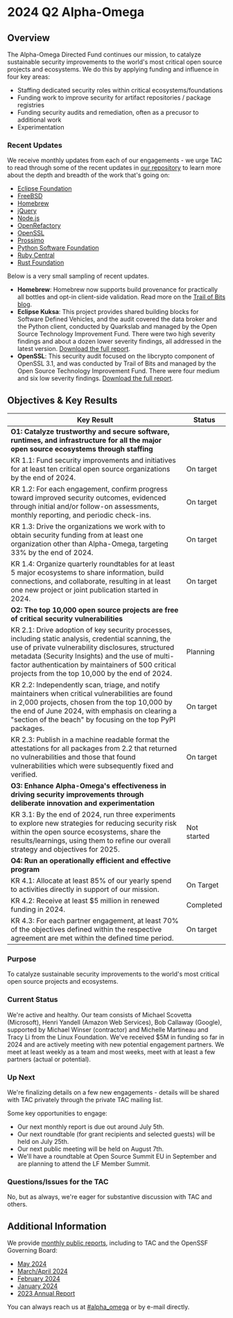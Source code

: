 # 2024 Q2 Alpha-Omega

## Overview

The Alpha-Omega Directed Fund continues our mission, to catalyze sustainable security improvements to the world's most critical open source projects and ecosystems. We do this by applying funding and influence in four key areas:

* Staffing dedicated security roles within critical ecosystems/foundations
* Funding work to improve security for artifact repositories / package registries
* Funding security audits and remediation, often as a precusor to additional work
* Experimentation

### Recent Updates
We receive monthly updates from each of our engagements - we urge TAC to read through some of the recent updates in [our repository](https://github.com/ossf/alpha-omega/tree/main/alpha/engagements/2024) to learn more about the depth and breadth of the work that's going on:

* [Eclipse Foundation](https://github.com/ossf/alpha-omega/tree/main/alpha/engagements/2024/Eclipse%20Foundation)
* [FreeBSD](https://github.com/ossf/alpha-omega/tree/main/alpha/engagements/2024/FreeBSD)
* [Homebrew](https://github.com/ossf/alpha-omega/tree/main/alpha/engagements/2024/Homebrew)
* [jQuery](https://github.com/ossf/alpha-omega/tree/main/alpha/engagements/2024/jQuery)
* [Node.js](https://github.com/ossf/alpha-omega/tree/main/alpha/engagements/2024/NodeJS)
* [OpenRefactory](https://github.com/ossf/alpha-omega/tree/main/alpha/engagements/2024/OpenRefactory)
* [OpenSSL](https://github.com/ossf/alpha-omega/tree/main/alpha/engagements/2024/OpenSSL)
* [Prossimo](https://github.com/ossf/alpha-omega/tree/main/alpha/engagements/2024/Prossimo)
* [Python Software Foundation](https://github.com/ossf/alpha-omega/tree/main/alpha/engagements/2024/Python%20Software%20Foundation)
* [Ruby Central](https://github.com/ossf/alpha-omega/tree/main/alpha/engagements/2024/RubyCentral)
* [Rust Foundation](https://github.com/ossf/alpha-omega/tree/main/alpha/engagements/2024/Rust%20Foundation)

Below is a very small sampling of recent updates.

* **Homebrew**: Homebrew now supports build provenance for practically all bottles and opt-in client-side validation. Read more on the [Trail of Bits blog](https://blog.trailofbits.com/2024/05/14/a-peek-into-build-provenance-for-homebrew/).
* **Eclipse Kuksa**: This project provides shared building blocks for Software Defined Vehicles, and the audit covered the data broker and the Python client, conducted by
  Quarkslab and managed by the Open Source Technology Improvement Fund. There were two high severity findings and about a dozen lower severity findings, all
  addressed in the latest version. [Download the full report](https://ostif.org/wp-content/uploads/2024/05/Kuksaaudit1.2.pdf).
* **OpenSSL**: This security audit focused on the libcrypto component of OpenSSL 3.1, and was conducted by Trail of Bits and managed by the Open Source Technology
  Improvement Fund. There were four medium and six low severity findings. [Download the full report](https://github.com/trailofbits/publications/blob/master/reviews/2023-09-openssl-securityreview.pdf).

## Objectives & Key Results

|Key Result|Status|
|-|-|
|**O1: Catalyze trustworthy and secure software, runtimes, and infrastructure for all the major open source ecosystems through staffing**||
|KR 1.1: Fund security improvements and initiatives for at least ten critical open source organizations by the end of 2024. |On target|
|KR 1.2: For each engagement, confirm progress toward improved security outcomes, evidenced through initial and/or follow-on assessments, monthly reporting, and periodic check-ins.|On target|
|KR 1.3: Drive the organizations we work with to obtain security funding from at least one organization other than Alpha-Omega, targeting 33% by the end of 2024.|On target|
|KR 1.4: Organize quarterly roundtables for at least 5 major ecosystems  to share information, build connections, and collaborate, resulting in at least one new project or joint publication started in 2024.|On target|
|**O2: The top 10,000 open source projects are free of critical security vulnerabilities**||
|KR 2.1: Drive adoption of key security processes, including static analysis, credential scanning, the use of private vulnerability disclosures, structured metadata (Security Insights) and the use of multi-factor authentication by maintainers of 500 critical projects from the top 10,000 by the end of 2024.|Planning|
|KR 2.2: Independently scan, triage, and notify maintainers when critical vulnerabilities are found in 2,000 projects, chosen from the top 10,000 by the end of June 2024, with emphasis on clearing a "section of the beach" by focusing on the top PyPI packages.|On target|
|KR 2.3: Publish in a machine readable format the attestations for all packages from 2.2 that returned no vulnerabilities and those that found vulnerabilities which were subsequently fixed and verified.|On target|
|**O3: Enhance Alpha-Omega's effectiveness in driving security improvements through deliberate innovation and experimentation**||
|KR 3.1: By the end of 2024, run three experiments to explore new strategies for reducing security risk within the open source ecosystems, share the results/learnings, using them to refine our overall strategy and objectives for 2025.|Not started|
|**O4: Run an operationally efficient and effective program**||
|KR 4.1: Allocate at least 85% of our yearly spend to activities directly in support of our mission.|On Target|
|KR 4.2: Receive at least $5 million in renewed funding in 2024.|Completed|
|KR 4.3: For each partner engagement, at least 70% of the objectives defined within the respective agreement are met within the defined time period.|On target|

### Purpose

To catalyze sustainable security improvements to the world's most critical open source projects and ecosystems.

### Current Status

We're active and healthy. Our team consists of Michael Scovetta (Microsoft), Henri Yandell (Amazon Web Services), Bob Callaway (Google), supported by Michael Winser (contractor) and Michelle Martineau and Tracy Li from the Linux Foundation. We've received $5M in funding so far in 2024 and are actively meeting with new potential engagement partners. We meet at least weekly as a team and most weeks, meet with at least a few partners (actual or potential).

### Up Next

We're finalizing details on a few new engagements - details will be shared with TAC privately through the private TAC mailing list.

Some key opportunities to engage:

* Our next monthly report is due out around July 5th.
* Our next roundtable (for grant recipients and selected guests) will be held on July 25th.
* Our next public meeting will be held on August 7th.
* We'll have a roundtable at Open Source Summit EU in September and are planning to attend the LF Member Summit.

### Questions/Issues for the TAC

No, but as always, we're eager for substantive discussion with TAC and others.

## Additional Information

We provide [monthly public reports](https://alpha-omega.dev/resources/reports), including to TAC and the OpenSSF Governing Board:
  * [May 2024](https://alpha-omega.dev/wp-content/uploads/sites/22/2024/06/May-Monthly-2024-Report.pdf)
  * [March/April 2024](https://alpha-omega.dev/wp-content/uploads/sites/22/2024/05/AO-March-April-Monthly-2024-Report.pdf)
  * [February 2024](https://alpha-omega.dev/wp-content/uploads/sites/22/2024/03/AO-February-Monthly-2024-Report.pdf)
  * [January 2024](https://alpha-omega.dev/wp-content/uploads/sites/22/2024/02/AO-January-Monthly-2024-Report.pdf)
  * [2023 Annual Report](https://alpha-omega.dev/wp-content/uploads/sites/22/2024/02/Alpha-Omega-Annual-Report-2023.pdf)

You can always reach us at [#alpha_omega](https://openssf.slack.com/archives/C02LUUWQZNK) or by e-mail directly.
